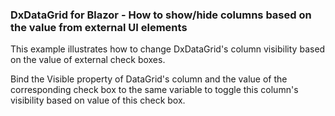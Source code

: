 ### DxDataGrid for Blazor - How to show/hide columns based on the value from external UI elements

This example illustrates how to change DxDataGrid's column visibility based on the value of external check boxes. 

Bind the Visible property of DataGrid's column and the value of the corresponding check box to the same variable to toggle this column's visibility based on value of this check box.
